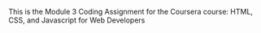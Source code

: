 This is the Module 3 Coding Assignment for the Coursera course: HTML, CSS, and Javascript for Web Developers

